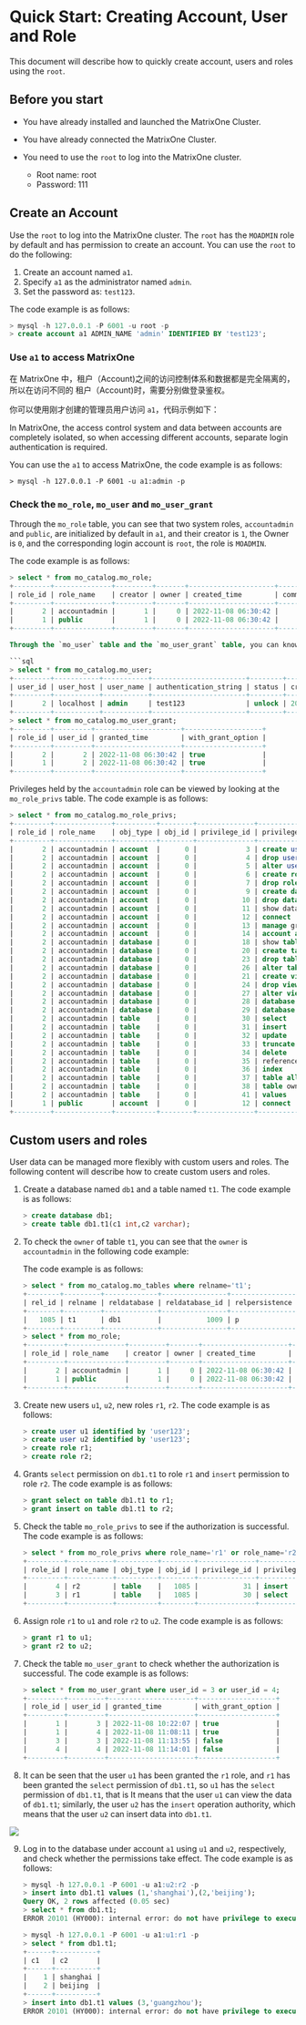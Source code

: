 # Quick Start: Creating Account, User and Role

This document will describe how to quickly create account, users and roles using the `root`.

## Before you start

- You have already installed and launched the MatrixOne Cluster.
- You have already connected the  MatrixOne Cluster.
- You need to use the `root` to log into the MatrixOne cluster.

   + Root name: root
   + Password: 111

## Create an Account

Use the `root` to log into the MatrixOne cluster. The `root` has the `MOADMIN` role by default and has permission to create an account. You can use the `root` to do the following:

1. Create an account named `a1`.
2. Specify `a1` as the administrator named `admin`.
3. Set the password as: `test123`.

The code example is as follows:

```sql
> mysql -h 127.0.0.1 -P 6001 -u root -p
> create account a1 ADMIN_NAME 'admin' IDENTIFIED BY 'test123';
```

### Use `a1` to access MatrixOne

在 MatrixOne 中，租户（Account)之间的访问控制体系和数据都是完全隔离的，所以在访问不同的 租户（Account)时，需要分别做登录鉴权。

你可以使用刚才创建的管理员用户访问 `a1`，代码示例如下：

In MatrixOne, the access control system and data between accounts are completely isolated, so when accessing different accounts, separate login authentication is required.

You can use the `a1` to access MatrixOne, the code example is as follows:

```
> mysql -h 127.0.0.1 -P 6001 -u a1:admin -p
```

### Check the `mo_role`, `mo_user` and `mo_user_grant`

Through the `mo_role` table, you can see that two system roles, `accountadmin` and `public`, are initialized by default in `a1`, and their creator is `1`, the Owner is `0`, and the corresponding login account is `root`, the role is `MOADMIN`.

The code example is as follows:

```sql
> select * from mo_catalog.mo_role;
+---------+--------------+---------+-------+---------------------+----------+
| role_id | role_name    | creator | owner | created_time        | comments |
+---------+--------------+---------+-------+---------------------+----------+
|       2 | accountadmin |       1 |     0 | 2022-11-08 06:30:42 |          |
|       1 | public       |       1 |     0 | 2022-11-08 06:30:42 |          |
+---------+--------------+---------+-------+---------------------+----------+

Through the `mo_user` table and the `mo_user_grant` table, you can know that the `admin` has two roles, `accountadmin` and `public`, and the default role is `accountadmin`. The code example is as follows:

```sql
> select * from mo_catalog.mo_user;
+---------+-----------+-----------+-----------------------+--------+---------------------+--------------+------------+---------+-------+--------------+
| user_id | user_host | user_name | authentication_string | status | created_time        | expired_time | login_type | creator | owner | default_role |
+---------+-----------+-----------+-----------------------+--------+---------------------+--------------+------------+---------+-------+--------------+
|       2 | localhost | admin     | test123               | unlock | 2022-11-08 06:30:42 | NULL         | PASSWORD   |       1 |     0 |            2 |
+---------+-----------+-----------+-----------------------+--------+---------------------+--------------+------------+---------+-------+--------------+
> select * from mo_catalog.mo_user_grant;
+---------+---------+---------------------+-------------------+
| role_id | user_id | granted_time        | with_grant_option |
+---------+---------+---------------------+-------------------+
|       2 |       2 | 2022-11-08 06:30:42 | true              |
|       1 |       2 | 2022-11-08 06:30:42 | true              |
+---------+---------+---------------------+-------------------+
```

Privileges held by the `accountadmin` role can be viewed by looking at the `mo_role_privs` table. The code example is as follows:

```sql
> select * from mo_catalog.mo_role_privs;
+---------+--------------+----------+--------+--------------+--------------------+-----------------+-------------------+---------------------+-------------------+
| role_id | role_name    | obj_type | obj_id | privilege_id | privilege_name     | privilege_level | operation_user_id | granted_time        | with_grant_option |
+---------+--------------+----------+--------+--------------+--------------------+-----------------+-------------------+---------------------+-------------------+
|       2 | accountadmin | account  |      0 |            3 | create user        | *               |                 1 | 2022-11-08 06:30:42 | true              |
|       2 | accountadmin | account  |      0 |            4 | drop user          | *               |                 1 | 2022-11-08 06:30:42 | true              |
|       2 | accountadmin | account  |      0 |            5 | alter user         | *               |                 1 | 2022-11-08 06:30:42 | true              |
|       2 | accountadmin | account  |      0 |            6 | create role        | *               |                 1 | 2022-11-08 06:30:42 | true              |
|       2 | accountadmin | account  |      0 |            7 | drop role          | *               |                 1 | 2022-11-08 06:30:42 | true              |
|       2 | accountadmin | account  |      0 |            9 | create database    | *               |                 1 | 2022-11-08 06:30:42 | true              |
|       2 | accountadmin | account  |      0 |           10 | drop database      | *               |                 1 | 2022-11-08 06:30:42 | true              |
|       2 | accountadmin | account  |      0 |           11 | show databases     | *               |                 1 | 2022-11-08 06:30:42 | true              |
|       2 | accountadmin | account  |      0 |           12 | connect            | *               |                 1 | 2022-11-08 06:30:42 | true              |
|       2 | accountadmin | account  |      0 |           13 | manage grants      | *               |                 1 | 2022-11-08 06:30:42 | true              |
|       2 | accountadmin | account  |      0 |           14 | account all        | *               |                 1 | 2022-11-08 06:30:42 | true              |
|       2 | accountadmin | database |      0 |           18 | show tables        | *               |                 1 | 2022-11-08 06:30:42 | true              |
|       2 | accountadmin | database |      0 |           20 | create table       | *               |                 1 | 2022-11-08 06:30:42 | true              |
|       2 | accountadmin | database |      0 |           23 | drop table         | *               |                 1 | 2022-11-08 06:30:42 | true              |
|       2 | accountadmin | database |      0 |           26 | alter table        | *               |                 1 | 2022-11-08 06:30:42 | true              |
|       2 | accountadmin | database |      0 |           21 | create view        | *               |                 1 | 2022-11-08 06:30:42 | true              |
|       2 | accountadmin | database |      0 |           24 | drop view          | *               |                 1 | 2022-11-08 06:30:42 | true              |
|       2 | accountadmin | database |      0 |           27 | alter view         | *               |                 1 | 2022-11-08 06:30:42 | true              |
|       2 | accountadmin | database |      0 |           28 | database all       | *               |                 1 | 2022-11-08 06:30:42 | true              |
|       2 | accountadmin | database |      0 |           29 | database ownership | *               |                 1 | 2022-11-08 06:30:42 | true              |
|       2 | accountadmin | table    |      0 |           30 | select             | *.*             |                 1 | 2022-11-08 06:30:42 | true              |
|       2 | accountadmin | table    |      0 |           31 | insert             | *.*             |                 1 | 2022-11-08 06:30:42 | true              |
|       2 | accountadmin | table    |      0 |           32 | update             | *.*             |                 1 | 2022-11-08 06:30:42 | true              |
|       2 | accountadmin | table    |      0 |           33 | truncate           | *.*             |                 1 | 2022-11-08 06:30:42 | true              |
|       2 | accountadmin | table    |      0 |           34 | delete             | *.*             |                 1 | 2022-11-08 06:30:42 | true              |
|       2 | accountadmin | table    |      0 |           35 | reference          | *.*             |                 1 | 2022-11-08 06:30:42 | true              |
|       2 | accountadmin | table    |      0 |           36 | index              | *.*             |                 1 | 2022-11-08 06:30:42 | true              |
|       2 | accountadmin | table    |      0 |           37 | table all          | *.*             |                 1 | 2022-11-08 06:30:42 | true              |
|       2 | accountadmin | table    |      0 |           38 | table ownership    | *.*             |                 1 | 2022-11-08 06:30:42 | true              |
|       2 | accountadmin | table    |      0 |           41 | values             | t               |                 1 | 2022-11-08 06:30:42 | true              |
|       1 | public       | account  |      0 |           12 | connect            | *               |                 1 | 2022-11-08 06:30:42 | true              |
+---------+--------------+----------+--------+--------------+--------------------+-----------------+-------------------+---------------------+-------------------+
```

## Custom users and roles

User data can be managed more flexibly with custom users and roles. The following content will describe how to create custom users and roles.

1. Create a database named `db1` and a table named `t1`. The code example is as follows:

    ```sql
    > create database db1;
    > create table db1.t1(c1 int,c2 varchar);
    ```

2. To check the `owner` of table `t1`, you can see that the `owner` is `accountadmin` in the following code example:

    The code example is as follows:

    ```sql
    > select * from mo_catalog.mo_tables where relname='t1';
    +--------+---------+-------------+----------------+----------------+---------+-------------+-----------------------------------------+---------------------+---------+-------+------------+--------------------------+------------------+
    | rel_id | relname | reldatabase | reldatabase_id | relpersistence | relkind | rel_comment | rel_createsql                           | created_time        | creator | owner | account_id | partitioned              | viewdef          |
    +--------+---------+-------------+----------------+----------------+---------+-------------+-----------------------------------------+---------------------+---------+-------+------------+--------------------------+------------------+
    |   1085 | t1      | db1         |           1009 | p              | r       |             | create table db1.t1 (c1 int,c2 varchar) | 2022-11-08 19:02:06 |       2 |     2 |          1 | 0x                       | 0x               |
    +--------+---------+-------------+----------------+----------------+---------+-------------+-----------------------------------------+---------------------+---------+-------+------------+--------------------------+------------------+
    > select * from mo_role;
    +---------+--------------+---------+-------+---------------------+----------+
    | role_id | role_name    | creator | owner | created_time        | comments |
    +---------+--------------+---------+-------+---------------------+----------+
    |       2 | accountadmin |       1 |     0 | 2022-11-08 06:30:42 |          |
    |       1 | public       |       1 |     0 | 2022-11-08 06:30:42 |          |
    +---------+--------------+---------+-------+---------------------+----------+
    ```

3. Create new users `u1`, `u2`, new roles `r1`, `r2`. The code example is as follows:

    ```sql
    > create user u1 identified by 'user123';
    > create user u2 identified by 'user123';
    > create role r1;
    > create role r2;
    ```

4. Grants `select` permission on `db1.t1` to role `r1` and `insert` permission to role `r2`. The code example is as follows:

    ```sql
    > grant select on table db1.t1 to r1;
    > grant insert on table db1.t1 to r2;
    ```

5. Check the table `mo_role_privs` to see if the authorization is successful. The code example is as follows:

    ```sql
    > select * from mo_role_privs where role_name='r1' or role_name='r2';
    +---------+-----------+----------+--------+--------------+----------------+-----------------+-------------------+---------------------+-------------------+
    | role_id | role_name | obj_type | obj_id | privilege_id | privilege_name | privilege_level | operation_user_id | granted_time        | with_grant_option |
    +---------+-----------+----------+--------+--------------+----------------+-----------------+-------------------+---------------------+-------------------+
    |       4 | r2        | table    |   1085 |           31 | insert         | d.t             |                 2 | 2022-11-08 11:30:20 | false             |
    |       3 | r1        | table    |   1085 |           30 | select         | d.t             |                 2 | 2022-11-08 11:26:20 | false             |
    +---------+-----------+----------+--------+--------------+----------------+-----------------+-------------------+---------------------+-------------------+
    ```

6. Assign role `r1` to `u1` and role `r2` to `u2`. The code example is as follows:

    ```sql
    > grant r1 to u1;
    > grant r2 to u2;
    ```

7. Check the table `mo_user_grant` to check whether the authorization is successful. The code example is as follows:

    ```sql
    > select * from mo_user_grant where user_id = 3 or user_id = 4;
    +---------+---------+---------------------+-------------------+
    | role_id | user_id | granted_time        | with_grant_option |
    +---------+---------+---------------------+-------------------+
    |       1 |       3 | 2022-11-08 10:22:07 | true              |
    |       1 |       4 | 2022-11-08 11:08:11 | true              |
    |       3 |       3 | 2022-11-08 11:13:55 | false             |
    |       4 |       4 | 2022-11-08 11:14:01 | false             |
    +---------+---------+---------------------+-------------------+
    ```

8. It can be seen that the user `u1` has been granted the `r1` role, and `r1` has been granted the `select` permission of `db1.t1`, so `u1` has the `select` permission of `db1.t1`, that is It means that the user `u1` can view the data of `db1.t1`; similarly, the user `u2` has the `insert` operation authority, which means that the user `u2` can insert data into `db1.t1`.

![](https://github.com/matrixorigin/artwork/blob/main/docs/security/custom-user.png?raw=true)

9. Log in to the database under account `a1` using `u1` and `u2`, respectively, and check whether the permissions take effect. The code example is as follows:

    ```sql
    > mysql -h 127.0.0.1 -P 6001 -u a1:u2:r2 -p
    > insert into db1.t1 values (1,'shanghai'),(2,'beijing');
    Query OK, 2 rows affected (0.05 sec)
    > select * from db1.t1;
    ERROR 20101 (HY000): internal error: do not have privilege to execute the statement

    > mysql -h 127.0.0.1 -P 6001 -u a1:u1:r1 -p
    > select * from db1.t1;
    +------+----------+
    | c1   | c2       |
    +------+----------+
    |    1 | shanghai |
    |    2 | beijing  |
    +------+----------+
    > insert into db1.t1 values (3,'guangzhou');
    ERROR 20101 (HY000): internal error: do not have privilege to execute the statement
    ```
